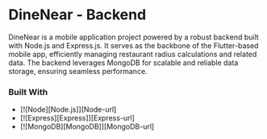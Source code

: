 # DineNear - Backend

DineNear is a mobile application project powered by a robust backend built with Node.js and Express.js. It serves as the backbone of the Flutter-based mobile app, efficiently managing restaurant radius calculations and related data. The backend leverages MongoDB for scalable and reliable data storage, ensuring seamless performance.


### Built With

- [![Node][Node.js]][Node-url]  
- [![Express][Express]][Express-url]  
- [![MongoDB][MongoDB]][MongoDB-url]  